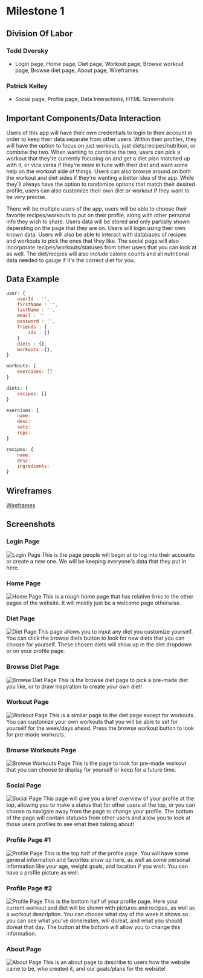 # Milestone 1

## Division Of Labor
### Todd Dvorsky  
- Login page,
Home page,
Diet page,
Workout page,
Browse workout page,
Browse diet page,
About page,
Wireframes

### Patrick Kelley
- Social page,
Profile page,
Data Interactions,
HTML Screenshots


## Important Components/Data Interaction
Users of this app will have their own credentials to login to their account in order to keep their data separate from other users. Within their profiles, they will have the option to focus on just workouts, just diets/recipes/nutrition, or combine the two. When wanting to combine the two, users can pick a workout that they're currently focusing on and get a diet plan matched up with it, or vice versa if they're more in tune with their diet and want some help on the workout side of things. Users can also browse around on both the workout and diet sides if they're wanting a better idea of the app. While they'll always have the option to randomize options that match their desired profile, users can also customize their own diet or workout if they want to be very precise.

There will be multiple users of the app, users will be able to choose their favorite recipes/workouts to put on their profile, along with other personal info they wish to share. Users data will be stored and only partially shown depending on the page that they are on. Users will login using their own known data. Users will also be able to interact with databases of recipes and workouts to pick the ones that they like. The social page will also incorporate recipes/workouts/statuses from other users that you can look at as well. The diet/recipes will also include calorie counts and all nutritional data needed to gauge if it's the correct diet for you.

## Data Example

```javascript
user: {
    userId : '',
    firstName : '',
    lastName : '',
    email : ''
    password : '',
    friends : {
        ids : []
    }
    diets : {},
    workouts :{},
}

workouts: {
    exercises: []   
}

diets: {
    recipes: []
}

exercises: {
    name:
    desc:
    sets:
    reps:
}

recipes: {
    name:
    desc:
    ingredients:
}
```

## Wireframes
[Wireframes](https://drive.google.com/file/d/1CEFCk-R_HrVt_ahIVWXKrxtPOK4BYe0A/)

## Screenshots
### Login Page
![Login Page](https://github.com/todddvorsky/cs326-final-lamed/blob/patrick-dev/public/screenshots/login.png)
This is the page people will begin at to log into their accounts or create a new one. We will be keeping everyone's data that they put in here.

### Home Page
![Home Page](https://github.com/todddvorsky/cs326-final-lamed/blob/patrick-dev/public/screenshots/home.png)
This is a rough home page that has relative links to the other pages of the website. It will mostly just be a welcome page otherwise.

### Diet Page
![Diet Page](https://github.com/todddvorsky/cs326-final-lamed/blob/patrick-dev/public/screenshots/diets.png)
This page allows you to input any diet you customize yourself. You can click the browse diets button to look for new diets that you can choose for yourself. These chosen diets will show up in the diet dropdown or on your profile page.

### Browse Diet Page
![Browse Diet Page](https://github.com/todddvorsky/cs326-final-lamed/blob/patrick-dev/public/screenshots/browse_diets.png)
This is the browse diet page to pick a pre-made diet you like, or to draw inspiration to create your own diet!

### Workout Page
![Workout Page](https://github.com/todddvorsky/cs326-final-lamed/blob/patrick-dev/public/screenshots/workouts.png)
This is a similar page to the diet page except for workouts. You can customize your own workouts that you will be able to set for yourself for the week/days ahead. Press the browse workout button to look for pre-made workouts.

### Browse Workouts Page
![Browse Workouts Page](https://github.com/todddvorsky/cs326-final-lamed/blob/patrick-dev/public/screenshots/browse_workouts.png)
This is the page to look for pre-made workout that you can choose to display for yourself or keep for a future time.

### Social Page
![Social Page](https://github.com/todddvorsky/cs326-final-lamed/blob/patrick-dev/public/screenshots/social.png)
This page will give you a brief overview of your profile at the top, allowing you to make a status that for other users at the top, or you can choose to navigate away from the page to change your profile. The bottom of the page will contain statuses from other users and allow you to look at those users profiles to see what their talking about!

### Profile Page #1
![Profile Page](https://github.com/todddvorsky/cs326-final-lamed/blob/patrick-dev/public/screenshots/profile_1.png)
This is the top half of the profile page. You will have some general information and favorites show up here, as well as some personal information like your age, weight goals, and location if you wish. You can have a profile picture as well.

### Profile Page #2
![Profile Page](https://github.com/todddvorsky/cs326-final-lamed/blob/patrick-dev/public/screenshots/profile_2.png)
This is the bottom half of your profile page. Here your current workout and diet will be shown with pictures and recipes, as well as a workout description. You can choose what day of the week it shows so you can see what you've done/eaten, will do/eat, and what you should do/eat that day. The button at the bottom will allow you to change this information.

### About Page
![About Page](https://github.com/todddvorsky/cs326-final-lamed/blob/patrick-dev/public/screenshots/about.png)
This is an about page to describe to users how the website came to be, who created it, and our goals/plans for the website!


